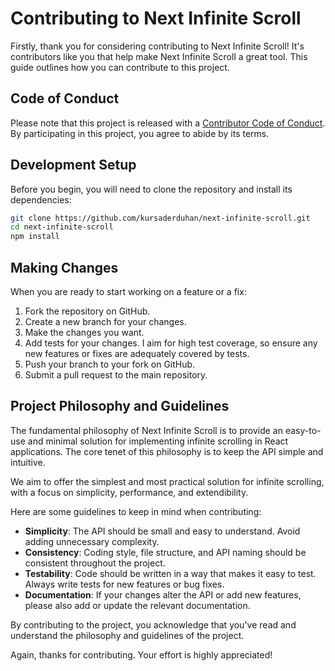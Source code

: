 # Contributing to Next Infinite Scroll

Firstly, thank you for considering contributing to Next Infinite Scroll! It's contributors like you that help make Next Infinite Scroll a great tool. This guide outlines how you can contribute to this project.

## Code of Conduct

Please note that this project is released with a [Contributor Code of Conduct](https://www.contributor-covenant.org/version/2/0/code_of_conduct/). By participating in this project, you agree to abide by its terms.

## Development Setup

Before you begin, you will need to clone the repository and install its dependencies:

```bash
git clone https://github.com/kursaderduhan/next-infinite-scroll.git
cd next-infinite-scroll
npm install
```

## Making Changes

When you are ready to start working on a feature or a fix:

1. Fork the repository on GitHub.
2. Create a new branch for your changes.
3. Make the changes you want.
4. Add tests for your changes. I aim for high test coverage, so ensure any new features or fixes are adequately covered by tests.
5. Push your branch to your fork on GitHub.
6. Submit a pull request to the main repository.

## Project Philosophy and Guidelines

The fundamental philosophy of Next Infinite Scroll is to provide an easy-to-use and minimal solution for implementing infinite scrolling in React applications. The core tenet of this philosophy is to keep the API simple and intuitive.

We aim to offer the simplest and most practical solution for infinite scrolling, with a focus on simplicity, performance, and extendibility.

Here are some guidelines to keep in mind when contributing:

- **Simplicity**: The API should be small and easy to understand. Avoid adding unnecessary complexity.
- **Consistency**: Coding style, file structure, and API naming should be consistent throughout the project.
- **Testability**: Code should be written in a way that makes it easy to test. Always write tests for new features or bug fixes.
- **Documentation**: If your changes alter the API or add new features, please also add or update the relevant documentation.

By contributing to the project, you acknowledge that you've read and understand the philosophy and guidelines of the project.

Again, thanks for contributing. Your effort is highly appreciated!
